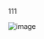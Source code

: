 111

![image](https://user-images.githubusercontent.com/90588289/135055794-32e32767-e771-412c-8417-0f2b4165f508.png)
